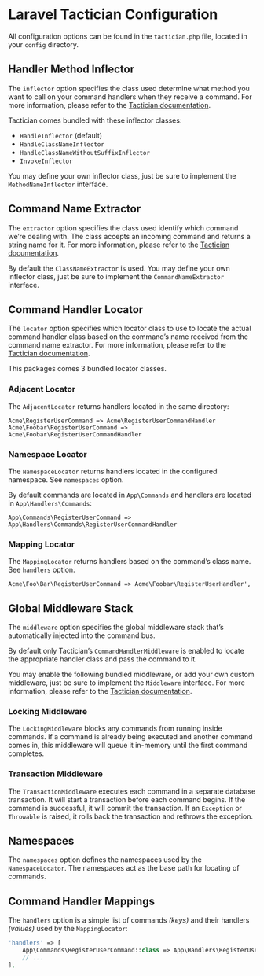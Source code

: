 # Laravel Tactician Configuration

All configuration options can be found in the `tactician.php` file, located in your `config` directory.

## Handler Method Inflector

The `inflector` option specifies the class used determine what method you want to call on your command handlers when they receive a command. For more information, please refer to the [Tactician documentation](http://tactician.thephpleague.com/tweaking-tactician/#handler-method).

Tactician comes bundled with these inflector classes:

- `HandleInflector` (default)
- `HandleClassNameInflector`
- `HandleClassNameWithoutSuffixInflector`
- `InvokeInflector`

You may define your own inflector class, just be sure to implement the `MethodNameInflector` interface.


## Command Name Extractor

The `extractor` option specifies the class used identify which command we’re dealing with. The class accepts an incoming command and returns a string name for it. For more information, please refer to the [Tactician documentation](http://tactician.thephpleague.com/tweaking-tactician/#command-naming).

By default the `ClassNameExtractor` is used. You may define your own inflector class, just be sure to implement the `CommandNameExtractor` interface.


## Command Handler Locator

The `locator` option specifies which locator class to use to locate the actual command handler class based on the command’s name received from the command name extractor. For more information, please refer to the [Tactician documentation](http://tactician.thephpleague.com/tweaking-tactician/#loading-your-handlers).

This packages comes 3 bundled locator classes.

### Adjacent Locator

The `AdjacentLocator` returns handlers located in the same directory:

```
Acme\RegisterUserCommand => Acme\RegisterUserCommandHandler
Acme\Foobar\RegisterUserCommand => Acme\Foobar\RegisterUserCommandHandler
```

### Namespace Locator

The `NamespaceLocator` returns handlers located in the configured namespace. See `namespaces` option.

By default commands are located in `App\Commands` and handlers are located in `App\Handlers\Commands`:

```
App\Commands\RegisterUserCommand => App\Handlers\Commands\RegisterUserCommandHandler
```

### Mapping Locator

The `MappingLocator` returns handlers based on the command’s class name. See `handlers` option.

```
Acme\Foo\Bar\RegisterUserCommand => Acme\Foobar\RegisterUserHandler',
```


## Global Middleware Stack

The `middleware` option specifies the global middleware stack that’s automatically injected into the command bus.

By default only Tactician’s `CommandHandlerMiddleware` is enabled to locate the appropriate handler class and pass the command to it.

You may enable the following bundled middleware, or add your own custom middleware, just be sure to implement the `Middleware` interface. For more information, please refer to the [Tactician documentation](http://tactician.thephpleague.com/middleware/).

### Locking Middleware

The `LockingMiddleware` blocks any commands from running inside commands. If a command is already being executed and another command comes in, this middleware will queue it in-memory until the first command completes.

### Transaction Middleware

The `TransactionMiddleware` executes each command in a separate database transaction. It will start a transaction before each command begins. If the command is successful, it will commit the transaction. If an `Exception` or `Throwable` is raised, it rolls back the transaction and rethrows the exception.


## Namespaces

The `namespaces` option defines the namespaces used by the `NamespaceLocator`. The namespaces act as the base path for locating of commands.


## Command Handler Mappings

The `handlers` option is a simple list of commands _(keys)_ and their handlers _(values)_ used by the `MappingLocator`:

```php
'handlers' => [
    App\Commands\RegisterUserCommand::class => App\Handlers\RegisterUserHandler::class,
    // ...
],
```
